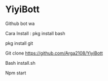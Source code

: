 # YiyiBott
Github bot wa

Cara Install :
pkg install bash

pkg install git

Git clone https://github.com/Arga2108/YiyiBott

Bash install.sh

Npm start

